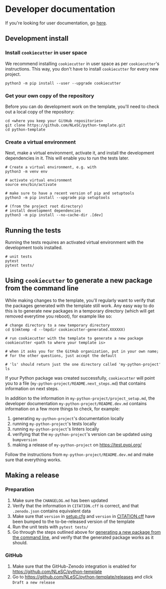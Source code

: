 # Developer documentation

If you're looking for user documentation, go [here](README.md).

## Development install

### Install `cookiecutter` in user space

We recommend installing `cookiecutter` in user space as per `cookiecutter`'s instructions. This way, you don't have to
install `cookiecutter` for every new project.

```shell
python3 -m pip install --user --upgrade cookiecutter
```

### Get your own copy of the repository

Before you can do development work on the template, you'll need to check out a local copy of the repository:

```shell
cd <where you keep your GitHub repositories>
git clone https://github.com/NLeSC/python-template.git
cd python-template
```

### Create a virtual environment

Next, make a virtual environment, activate it, and install the development dependencies in it. This will enable you to 
run the tests later.

```shell
# Create a virtual environment, e.g. with
python3 -m venv env

# activate virtual environment
source env/bin/activate

# make sure to have a recent version of pip and setuptools
python3 -m pip install --upgrade pip setuptools

# (from the project root directory)
# install development dependencies
python3 -m pip install --no-cache-dir .[dev]
```

## Running the tests

Running the tests requires an activated virtual environment with the development tools installed.

```shell
# unit tests
pytest
pytest tests/
```

## Using `cookiecutter` to generate a new package from the command line

While making changes to the template, you'll regularly want to verify that the packages generated with the template
still work. Any easy way to do this is to generate new packages in a temporary directory (which will get removed
everytime you reboot), for example like so:

```shell
# change directory to a new temporary directory
cd $(mktemp -d --tmpdir cookiecutter-generated.XXXXXX)

# run cookiecutter with the template to generate a new package
cookiecutter <path to where your template is>

# when it asks you for the GitHub organization, put in your own name;
# for the other questions, just accept the default

# 'ls' should return just the one directory called 'my-python-project'
ls 
```

If your Python package was created successfully, `cookiecutter` will point you to a file
(`my-python-project/README.next_steps.md`) that contains information on next steps.

In addition to the information in `my-python-project/project_setup.md`, the developer documentation
`my-python-project/README.dev.md` contains information on a few more things to check, for example:

1. generating `my-python-project`'s documentation locally
1. running `my-python-project`'s tests locally
1. running `my-python-project`'s linters locally
1. verifying that the `my-python-project`'s version can be updated using `bumpversion`
1. making a release of `my-python-project` on https://test.pypi.org/

Follow the instructions from `my-python-project/README.dev.md` and make sure that everything works.

## Making a release

### Preparation

1. Make sure the `CHANGELOG.md` has been updated
2. Verify that the information in `CITATION.cff` is correct, and that `.zenodo.json` contains equivalent data
3. Make sure that `version` in [setup.cfg](setup.cfg) and  `version` in [CITATION.cff](CITATION.cff) have been bumped to the to-be-released version of the template
4. Run the unit tests with `pytest tests/`
5. Go through the steps outlined above for [generating a new package from the command line](#using-cookiecutter-to-generate-a-new-package-from-the-command-line), and verify that the generated package works as it should.

### GitHub

1. Make sure that the GitHub-Zenodo integration is enabled for https://github.com/NLeSC/python-template
1. Go to https://github.com/NLeSC/python-template/releases and click `Draft a new release`
